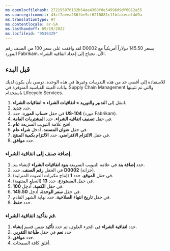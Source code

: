 ```yaml
---
ms.openlocfilehash: 272195876132b54ae4368fde54996d9df6012a55
ms.sourcegitcommit: 43cf7aeea286fbe9cf6210881c11bfacecdf4d9a
ms.translationtype: HT
ms.contentlocale: ar-SA
ms.lasthandoff: 09/19/2022
ms.locfileid: "9536329"
---
```

لقد وافقت على سعر 100 من الصنف رقم D0002 بسعر 145.50 دولاراً أمريكياً مع المورد Fabrikam. الآن، تحتاج إلى إعداد اتفاقية الشراء.

## <a name="before-you-begin"></a>قبل البدء 

للاستفادة إلى أقصى حد من هذه التدريبات وغيرها في هذه الوحدة، نوصي بأن يكون لديك بيانات العينة القياسية المتوفرة في Supply Chain Management والتي تم تثبيتها باستخدام Lifecycle Services.

1.  انتقل إلى **التدبير والتوريد > اتفاقيات الشراء > اتفاقيات الشراء**.
2.  حدد **جديد‎**.
3.  في حقل **حساب المورد**، حدد **US-104** (مورد Fabrikam).
4.  في حقل **تصنيف اتفاقيه الشراء**، حدد **المشتريات العامة**.
5.  افتح علامة التبويب السريعة **عام**.
6.  في حقل **عنوان المستند**، أدخل **شراء عام**.
7.  في حقل **الالتزام الافتراضي**، حدد **الالتزام بكمية المنتج**.
8.  حدد **موافق**.

### <a name="add-an-item-to-the-purchase-agreement"></a>إضافة صنف إلى اتفاقية الشراء.

1.  حدد **إضافة بند** في علامة التبويب السريعة **بنود اتفاقيات الشراء** لإنشاء بند.
2.  في الحقل **رقم الصنف**، حدد **D0002** (خزانة).
3.  في حقل **الموقع**، حدد **1** (إنتاج مكبرات الصوت المنزلية).
4.  في حقل **المستودع**، حدد **13** (السلع المنتهية).
5.  في حقل **الكمية**، أدخِل **100**.
6.  في حقل **سعر الوحدة**، أدخِل **145.50**.
7.  في حقل **تاريخ انتهاء الصلاحية**، حدد نهاية الشهر القادم.
8.  حدد **حفظ**.

### <a name="confirm-the-purchase-agreement"></a>قم بتأكيد اتفاقية الشراء.
1.  حدد **اتفاقية الشراء** في الجزء العلوي، ثم حدد **تأكيد** ضمن قسم **إنشاء**.
2.  حدد **نعم** في حقل **‏‫طباعة التقرير**.
3.  حدد **موافق**.
4.  أغلق كافة الصفحات.
